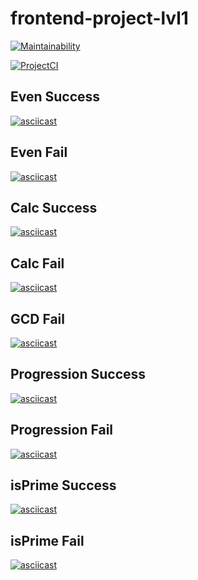 # frontend-project-lvl1

[![Maintainability](https://api.codeclimate.com/v1/badges/cea16e510faabd5d5cb9/maintainability)](https://codeclimate.com/github/Makmakkerti/frontend-project-lvl1/maintainability)

[![ProjectCI](https://github.com/Makmakkerti/frontend-project-lvl1/workflows/Brain-Games/badge.svg)](https://github.com/Makmakkerti/frontend-project-lvl1/actions)

## Even Success
[![asciicast](https://asciinema.org/a/LNqzibjSRPQMJ1SoK34TIo47R.svg)](https://asciinema.org/a/LNqzibjSRPQMJ1SoK34TIo47R)

## Even Fail
[![asciicast](https://asciinema.org/a/QgFokSxqI7Ukpk1LinwkoLVEe.svg)](https://asciinema.org/a/QgFokSxqI7Ukpk1LinwkoLVEe)

## Calc Success
[![asciicast](https://asciinema.org/a/O6SRAZ4YG8fCSbxUVp2eHnt0P.svg)](https://asciinema.org/a/O6SRAZ4YG8fCSbxUVp2eHnt0P)

## Calc Fail
[![asciicast](https://asciinema.org/a/Baprx2RFulcOev1XiIVGkvLgf.svg)](https://asciinema.org/a/Baprx2RFulcOev1XiIVGkvLgf)

## GCD Fail
[![asciicast](https://asciinema.org/a/326630.svg)](https://asciinema.org/a/326630)

## Progression Success
[![asciicast](https://asciinema.org/a/326642.svg)](https://asciinema.org/a/326642)

## Progression Fail
[![asciicast](https://asciinema.org/a/326644.svg)](https://asciinema.org/a/326644)

## isPrime Success
[![asciicast](https://asciinema.org/a/326648.svg)](https://asciinema.org/a/326648)

## isPrime Fail
[![asciicast](https://asciinema.org/a/326649.svg)](https://asciinema.org/a/326649)